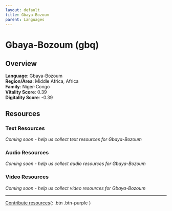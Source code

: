 ```yaml
---
layout: default
title: Gbaya-Bozoum
parent: Languages
---
```


# Gbaya-Bozoum (gbq)

## Overview

**Language**: Gbaya-Bozoum  
**Region/Area**: Middle Africa, Africa  
**Family**: Niger-Congo  
**Vitality Score**: 0.39  
**Digitality Score**: -0.39  

## Resources

### Text Resources
*Coming soon - help us collect text resources for Gbaya-Bozoum*

### Audio Resources
*Coming soon - help us collect audio resources for Gbaya-Bozoum*

### Video Resources
*Coming soon - help us collect video resources for Gbaya-Bozoum*

---

[Contribute resources](https://fairtrain.github.io/){: .btn .btn-purple }
